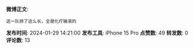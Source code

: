 **微博正文**: 
```
这一队排了这么长，全是化疗输液的
```
**发布时间**: 2024-01-29 14:21:00
**发布工具**: iPhone 15 Pro
**点赞数**: 49
**转发数**: 0
**评论数**: 13

